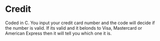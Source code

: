 # Credit
Coded in C.
You input your credit card number and the code will decide if the number is valid. If its valid and it belonds to Visa, Mastercard or American Express then it will tell you which one it is.
